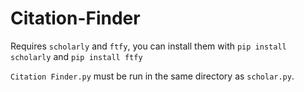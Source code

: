 # Citation-Finder

Requires `scholarly` and `ftfy`, you can install them with `pip install scholarly` and `pip install ftfy`

`Citation Finder.py` must be run in the same directory as `scholar.py`.
